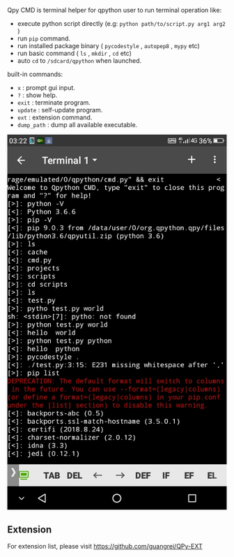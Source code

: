 Qpy CMD is terminal helper for qpython user to run terminal operation like:
- execute python script directly (e.g:  `python path/to/script.py arg1 arg2` )
- run  `pip` command.
- run installed package binary ( `pycodestyle` ,  `autopep8` ,  `mypy`  etc)
- run basic command ( `ls` ,  `mkdir` ,  `cd`  etc)
- auto  `cd`  to  `/sdcard/qpython` when launched.

built-in commands:
 -  `x`                         :  prompt gui input.
 -  `?`                         :  show help.
 -  `exit`                     :  terminate program.
 -  `update`               :  self-update program.
 -  `ext`                      :  extension command.
 -  `dump_path`        : dump all available executable.

![Screenshot](screenshot.jpg)

## Extension

For extension list, please visit https://github.com/guangrei/QPy-EXT